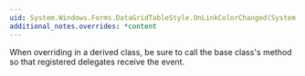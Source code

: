 ```yaml
---
uid: System.Windows.Forms.DataGridTableStyle.OnLinkColorChanged(System.EventArgs)
additional_notes.overrides: *content
---
```


<p>When overriding <xref href="System.Windows.Forms.DataGridTableStyle.OnLinkColorChanged(System.EventArgs)"></xref> in a derived class, be sure to call the base class's <xref href="System.Windows.Forms.DataGridTableStyle.OnLinkColorChanged(System.EventArgs)"></xref> method so that registered delegates receive the event.</p>


